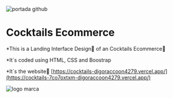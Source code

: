 ![portada github](https://github.com/DIGORACCOON4279/cocktails/assets/88150970/97b7c597-4009-4a4b-9717-6841ec62125e)

# Cocktails Ecommerce

*This is a Landing Interface Design🎫 of an Cocktails Ecommerce🛒

*It´s coded using HTML, CSS and Boostrap

*It´s the website🚀 [https://cocktails-digoraccoon4279.vercel.app/](https://cocktails-7co7oxtxm-digoraccoon4279.vercel.app/)

![logo marca](https://github.com/DIGORACCOON4279/cocktails/assets/88150970/03c928d2-2176-47ae-8bdd-9718c002393e)
